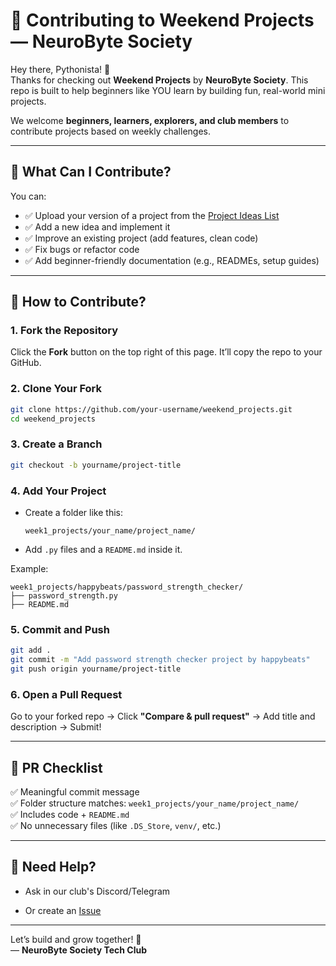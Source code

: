 
# 🤝 Contributing to Weekend Projects — NeuroByte Society

Hey there, Pythonista! 👋  
Thanks for checking out **Weekend Projects** by **NeuroByte Society**. This repo is built to help beginners like YOU learn by building fun, real-world mini projects.

We welcome **beginners, learners, explorers, and club members** to contribute projects based on weekly challenges.

---

## 🧠 What Can I Contribute?

You can:

- ✅ Upload your version of a project from the [Project Ideas List](./Week1_Projects_and_Practice.md)
- ✅ Add a new idea and implement it
- ✅ Improve an existing project (add features, clean code)
- ✅ Fix bugs or refactor code
- ✅ Add beginner-friendly documentation (e.g., READMEs, setup guides)

---

## 📁 How to Contribute?

### 1. **Fork the Repository**
Click the **Fork** button on the top right of this page. It’ll copy the repo to your GitHub.

### 2. **Clone Your Fork**
```bash
git clone https://github.com/your-username/weekend_projects.git
cd weekend_projects

```

### 3. **Create a Branch**

```bash
git checkout -b yourname/project-title

```

### 4. **Add Your Project**

-   Create a folder like this:
    
    ```
    week1_projects/your_name/project_name/
    
    ```
    
-   Add `.py` files and a `README.md` inside it.
    

Example:

```
week1_projects/happybeats/password_strength_checker/
├── password_strength.py
├── README.md

```

### 5. **Commit and Push**

```bash
git add .
git commit -m "Add password strength checker project by happybeats"
git push origin yourname/project-title

```

### 6. **Open a Pull Request**

Go to your forked repo → Click **"Compare & pull request"** → Add title and description → Submit!

----------

## 📌 PR Checklist

✅ Meaningful commit message  
✅ Folder structure matches: `week1_projects/your_name/project_name/`  
✅ Includes code + `README.md`  
✅ No unnecessary files (like `.DS_Store`, `venv/`, etc.)

----------

## 💬 Need Help?

-   Ask in our club's Discord/Telegram
    
-   Or create an [Issue](https://github.com/NeuroByte-Society/weekend_projects/issues)
    

----------

Let’s build and grow together! 🚀  
— **NeuroByte Society Tech Club**
